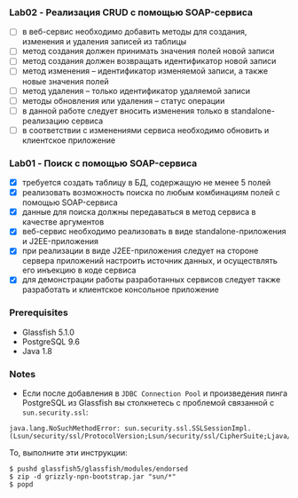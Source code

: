 
### Lab02 - Реализация CRUD с помощью SOAP-сервиса

- [ ] в веб-сервис необходимо добавить методы для создания, изменения и удаления записей из таблицы
- [ ] метод создания должен принимать значения полей новой записи
- [ ] метод создания должен возвращать идентификатор новой записи
- [ ] метод изменения – идентификатор изменяемой записи, а также новые значения полей
- [ ] метод удаления – только идентификатор удаляемой записи
- [ ] методы обновления или удаления – статус операции
- [ ] в данной работе следует вносить изменения только в standalone-реализацию сервиса
- [ ] в соответствии с изменениями сервиса необходимо обновить и клиентское приложение

### Lab01 - Поиск с помощью SOAP-сервиса

- [x] требуется создать таблицу в БД, содержащую не менее 5 полей
- [x] реализовать возможность поиска по любым комбинациям полей с помощью SOAP-сервиса
- [x] данные для поиска должны передаваться в метод сервиса в качестве аргументов
- [x] веб-сервис необходимо реализовать в виде standalone-приложения и J2EE-приложения
- [x] при реализации в виде J2EE-приложения следует на стороне сервера приложений настроить источник данных, и
  осуществлять его инъекцию в коде сервиса
- [x] для демонстрации работы разработанных сервисов следует также разработать и клиентское консольное приложение

### Prerequisites

- Glassfish 5.1.0
- PostgreSQL 9.6
- Java 1.8

### Notes

- Если после добавления в `JDBC Connection Pool` и произведения пинга PostgreSQL из Glassfish вы столкнетесь с проблемой
  связанной с `sun.security.ssl`:

```
java.lang.NoSuchMethodError: sun.security.ssl.SSLSessionImpl.(Lsun/security/ssl/ProtocolVersion;Lsun/security/ssl/CipherSuite;Ljava/util/Collection;Lsun/security/ssl/SessionId;Ljava/lang/String;I)V
```

То, выполните эти инструкции:

```shell
$ pushd glassfish5/glassfish/modules/endorsed
$ zip -d grizzly-npn-bootstrap.jar "sun/*"
$ popd
```


